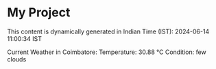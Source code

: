# My Project

This content is dynamically generated in Indian Time (IST): 2024-06-14 11:00:34 IST


Current Weather in Coimbatore:
Temperature: 30.88 °C
Condition: few clouds
